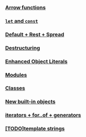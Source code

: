 ### [Arrow functions](arrows/arrow_func.md)

### [`let` and `const`](let_const/let_and_const.md)

### [Default + Rest + Spread](default_rest_spread/def_val.md)

### [Destructuring](destruct/pattern_match.md)

### [Enhanced Object Literals](obj_literals/short_prop.md)

### [Modules](modules/modules.md)

### [Classes](classes/classes.md)

### [New built-in objects](built_ins/promise.md)

### [iterators + for..of + generators](iterators/iterators.md)

### [[TODO]template strings](#template-strings)

